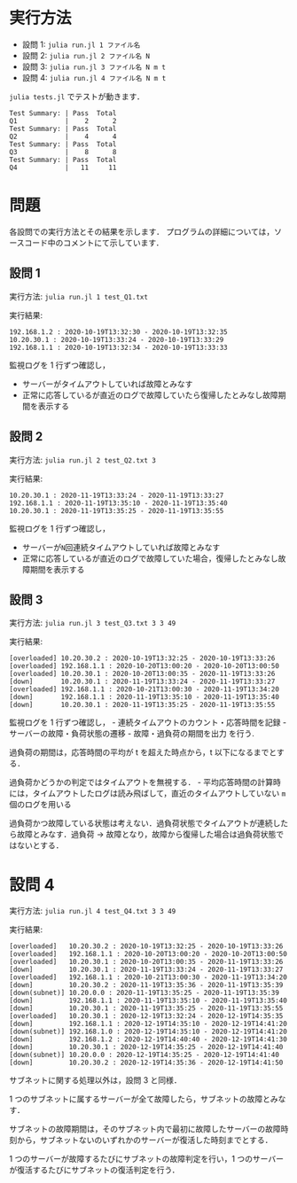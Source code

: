 # 実行方法

- 設問 1: `julia run.jl 1 ファイル名`
- 設問 2: `julia run.jl 2 ファイル名 N`
- 設問 3: `julia run.jl 3 ファイル名 N m t`
- 設問 4: `julia run.jl 4 ファイル名 N m t`

`julia tests.jl` でテストが動きます．

```
Test Summary: | Pass  Total
Q1            |    2      2
Test Summary: | Pass  Total
Q2            |    4      4
Test Summary: | Pass  Total
Q3            |    8      8
Test Summary: | Pass  Total
Q4            |   11     11
```

# 問題

各設問での実行方法とその結果を示します．
プログラムの詳細については，ソースコード中のコメントにて示しています．

## 設問 1

実行方法: `julia run.jl 1 test_Q1.txt`

実行結果:

```
192.168.1.2 : 2020-10-19T13:32:30 - 2020-10-19T13:32:35
10.20.30.1 : 2020-10-19T13:33:24 - 2020-10-19T13:33:29
192.168.1.1 : 2020-10-19T13:32:34 - 2020-10-19T13:33:33
```

監視ログを 1 行ずつ確認し，

- サーバーがタイムアウトしていれば故障とみなす
- 正常に応答しているが直近のログで故障していたら復帰したとみなし故障期間を表示する

## 設問 2

実行方法: `julia run.jl 2 test_Q2.txt 3`

実行結果:

```
10.20.30.1 : 2020-11-19T13:33:24 - 2020-11-19T13:33:27
192.168.1.1 : 2020-11-19T13:35:10 - 2020-11-19T13:35:40
10.20.30.1 : 2020-11-19T13:35:25 - 2020-11-19T13:35:55
```

監視ログを 1 行ずつ確認し，

- サーバーが`N`回連続タイムアウトしていれば故障とみなす
- 正常に応答しているが直近のログで故障していた場合，復帰したとみなし故障期間を表示する

## 設問 3

実行方法: `julia run.jl 3 test_Q3.txt 3 3 49`

実行結果:

```
[overloaded] 10.20.30.2 : 2020-10-19T13:32:25 - 2020-10-19T13:33:26
[overloaded] 192.168.1.1 : 2020-10-20T13:00:20 - 2020-10-20T13:00:50
[overloaded] 10.20.30.1 : 2020-10-20T13:00:35 - 2020-11-19T13:33:26
[down]       10.20.30.1 : 2020-11-19T13:33:24 - 2020-11-19T13:33:27
[overloaded] 192.168.1.1 : 2020-10-21T13:00:30 - 2020-11-19T13:34:20
[down]       192.168.1.1 : 2020-11-19T13:35:10 - 2020-11-19T13:35:40
[down]       10.20.30.1 : 2020-11-19T13:35:25 - 2020-11-19T13:35:55
```

監視ログを 1 行ずつ確認し， - 連続タイムアウトのカウント・応答時間を記録 - サーバーの故障・負荷状態の遷移 - 故障・過負荷の期間を出力
を行う.

過負荷の期間は，応答時間の平均が t を超えた時点から，t 以下になるまでとする．

過負荷かどうかの判定ではタイムアウトを無視する． - 平均応答時間の計算時には，タイムアウトしたログは読み飛ばして，直近のタイムアウトしていない `m` 個のログを用いる

過負荷かつ故障している状態は考えない．過負荷状態でタイムアウトが連続したら故障とみなす．過負荷 → 故障となり，故障から復帰した場合は過負荷状態ではないとする．

# 設問 4

実行方法: `julia run.jl 4 test_Q4.txt 3 3 49`

実行結果:

```
[overloaded]   10.20.30.2 : 2020-10-19T13:32:25 - 2020-10-19T13:33:26
[overloaded]   192.168.1.1 : 2020-10-20T13:00:20 - 2020-10-20T13:00:50
[overloaded]   10.20.30.1 : 2020-10-20T13:00:35 - 2020-11-19T13:33:26
[down]         10.20.30.1 : 2020-11-19T13:33:24 - 2020-11-19T13:33:27
[overloaded]   192.168.1.1 : 2020-10-21T13:00:30 - 2020-11-19T13:34:20
[down]         10.20.30.2 : 2020-11-19T13:35:36 - 2020-11-19T13:35:39
[down(subnet)] 10.20.0.0 : 2020-11-19T13:35:25 - 2020-11-19T13:35:39
[down]         192.168.1.1 : 2020-11-19T13:35:10 - 2020-11-19T13:35:40
[down]         10.20.30.1 : 2020-11-19T13:35:25 - 2020-11-19T13:35:55
[overloaded]   10.20.30.1 : 2020-12-19T13:32:24 - 2020-12-19T14:35:35
[down]         192.168.1.1 : 2020-12-19T14:35:10 - 2020-12-19T14:41:20
[down(subnet)] 192.168.1.0 : 2020-12-19T14:35:10 - 2020-12-19T14:41:20
[down]         192.168.1.2 : 2020-12-19T14:40:40 - 2020-12-19T14:41:30
[down]         10.20.30.1 : 2020-12-19T14:35:25 - 2020-12-19T14:41:40
[down(subnet)] 10.20.0.0 : 2020-12-19T14:35:25 - 2020-12-19T14:41:40
[down]         10.20.30.2 : 2020-12-19T14:35:36 - 2020-12-19T14:41:50
```

サブネットに関する処理以外は，設問 3 と同様．

1 つのサブネットに属するサーバーが全て故障したら，サブネットの故障とみなす．

サブネットの故障期間は，そのサブネット内で最初に故障したサーバーの故障時刻から，サブネットないのいずれかのサーバーが復活した時刻までとする．

1 つのサーバーが故障するたびにサブネットの故障判定を行い，1 つのサーバーが復活するたびにサブネットの復活判定を行う．
